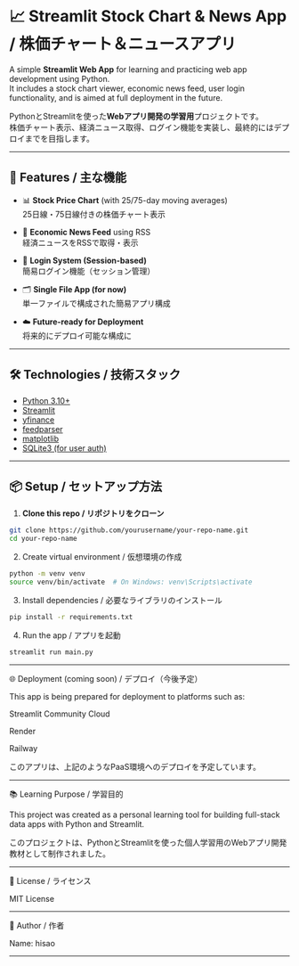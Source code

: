 # 📈 Streamlit Stock Chart & News App / 株価チャート＆ニュースアプリ

A simple **Streamlit Web App** for learning and practicing web app development using Python.  
It includes a stock chart viewer, economic news feed, user login functionality, and is aimed at full deployment in the future.

PythonとStreamlitを使った**Webアプリ開発の学習用**プロジェクトです。  
株価チャート表示、経済ニュース取得、ログイン機能を実装し、最終的にはデプロイまでを目指します。

---

## 🚀 Features / 主な機能

- 📊 **Stock Price Chart** (with 25/75-day moving averages)  
  25日線・75日線付きの株価チャート表示

- 📰 **Economic News Feed** using RSS  
  経済ニュースをRSSで取得・表示

- 🔐 **Login System (Session-based)**  
  簡易ログイン機能（セッション管理）

- 🗂️ **Single File App (for now)**  
  単一ファイルで構成された簡易アプリ構成

- ☁️ **Future-ready for Deployment**  
  将来的にデプロイ可能な構成に

---

## 🛠️ Technologies / 技術スタック

- [Python 3.10+](https://www.python.org/)
- [Streamlit](https://streamlit.io/)
- [yfinance](https://pypi.org/project/yfinance/)
- [feedparser](https://pypi.org/project/feedparser/)
- [matplotlib](https://matplotlib.org/)
- [SQLite3 (for user auth)](https://www.sqlite.org/index.html)

---

## 📦 Setup / セットアップ方法

1. **Clone this repo / リポジトリをクローン**
```bash
git clone https://github.com/yourusername/your-repo-name.git
cd your-repo-name
```

2. Create virtual environment / 仮想環境の作成
```bash
python -m venv venv
source venv/bin/activate  # On Windows: venv\Scripts\activate
```

3. Install dependencies / 必要なライブラリのインストール
```bash
pip install -r requirements.txt
```

4. Run the app / アプリを起動
```bash
streamlit run main.py
```

---

🌐 Deployment (coming soon) / デプロイ（今後予定）

This app is being prepared for deployment to platforms such as:

Streamlit Community Cloud

Render

Railway


このアプリは、上記のようなPaaS環境へのデプロイを予定しています。


---

📚 Learning Purpose / 学習目的

This project was created as a personal learning tool for building full-stack data apps with Python and Streamlit.

このプロジェクトは、PythonとStreamlitを使った個人学習用のWebアプリ開発教材として制作されました。


---

📄 License / ライセンス

MIT License


---

🙌 Author / 作者

Name: hisao


---